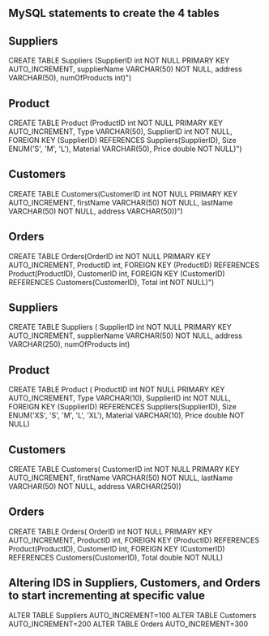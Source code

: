 ## MySQL statements to create the 4 tables 

## Suppliers
CREATE TABLE Suppliers (SupplierID int NOT NULL PRIMARY KEY AUTO_INCREMENT, supplierName VARCHAR(50) NOT NULL, address VARCHAR(50), numOfProducts int)")

## Product
CREATE TABLE Product (ProductID int NOT NULL PRIMARY KEY AUTO_INCREMENT, Type VARCHAR(50), SupplierID int NOT NULL, FOREIGN KEY (SupplierID) REFERENCES Suppliers(SupplierID), Size ENUM('S', 'M', 'L'), Material VARCHAR(50), Price double NOT NULL)")

## Customers
CREATE TABLE Customers(CustomerID int NOT NULL PRIMARY KEY AUTO_INCREMENT, firstName VARCHAR(50) NOT NULL, lastName VARCHAR(50) NOT NULL, address VARCHAR(50))")

## Orders
CREATE TABLE Orders(OrderID int NOT NULL PRIMARY KEY AUTO_INCREMENT, ProductID int, FOREIGN KEY (ProductID) REFERENCES Product(ProductID), CustomerID int, FOREIGN KEY (CustomerID) REFERENCES Customers(CustomerID), Total int NOT NULL)")

## Suppliers
CREATE TABLE Suppliers (
    SupplierID int NOT NULL PRIMARY KEY AUTO_INCREMENT,
    supplierName VARCHAR(50) NOT NULL,
    address VARCHAR(250),
    numOfProducts int)

## Product
CREATE TABLE Product (
    ProductID int NOT NULL PRIMARY KEY AUTO_INCREMENT,
    Type VARCHAR(10),
    SupplierID int NOT NULL,
    FOREIGN KEY (SupplierID) REFERENCES Suppliers(SupplierID),
    Size ENUM('XS', 'S', 'M', 'L', 'XL'),
    Material VARCHAR(10),
    Price double NOT NULL)

## Customers
CREATE TABLE Customers(
    CustomerID int NOT NULL PRIMARY KEY AUTO_INCREMENT,
    firstName VARCHAR(50) NOT NULL,
    lastName VARCHAR(50) NOT NULL,
    address VARCHAR(250))

## Orders
CREATE TABLE Orders(
    OrderID int NOT NULL PRIMARY KEY AUTO_INCREMENT,
    ProductID int,
    FOREIGN KEY (ProductID) REFERENCES Product(ProductID),
    CustomerID int, 
    FOREIGN KEY (CustomerID) REFERENCES Customers(CustomerID),
    Total double NOT NULL)

## Altering IDS in Suppliers, Customers, and Orders to start incrementing at specific value
ALTER TABLE Suppliers AUTO_INCREMENT=100
ALTER TABLE Customers AUTO_INCREMENT=200
ALTER TABLE Orders AUTO_INCREMENT=300
